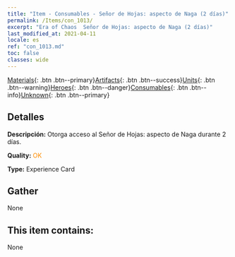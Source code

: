 ```yaml
---
title: "Item - Consumables - Señor de Hojas: aspecto de Naga (2 días)"
permalink: /Items/con_1013/
excerpt: "Era of Chaos  Señor de Hojas: aspecto de Naga (2 días)"
last_modified_at: 2021-04-11
locale: es
ref: "con_1013.md"
toc: false
classes: wide
---
```

 [Materials](/es/Items/){: .btn .btn--primary}[Artifacts](/es/Items/Artifacts/){: .btn .btn--success}[Units](/es/Items/Units/){: .btn .btn--warning}[Heroes](/es/Items/Heroes/){: .btn .btn--danger}[Consumables](/es/Items/Consumables/){: .btn .btn--info}[Unknown](/es/Items/Unknown/){: .btn .btn--primary}

## Detalles
 **Descripción:** Otorga acceso al Señor de Hojas: aspecto de Naga durante 2 días.

 **Quality:** <span style="color: #FF8C00">OK</span>

 **Type:** Experience Card

## Gather

  None

## This item contains:

  None

